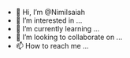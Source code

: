 - 👋 Hi, I’m @NimiIsaiah
- 👀 I’m interested in ...
- 🌱 I’m currently learning ...
- 💞️ I’m looking to collaborate on ...
- 📫 How to reach me ...

<!---
NimiIsaiah/NimiIsaiah is a ✨ special ✨ repository because its `README.md` (this file) appears on your GitHub profile.
You can click the Preview link to take a look at your changes.
--->
